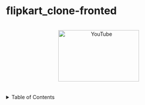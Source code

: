 # flipkart_clone-fronted

<!-- PROJECT LOGO -->
<br />
<div align="center">
  <a href="https://github.com/Techbarsha">
<!--     <img src="https://github.com/anubis-x-ranger/projectScreenshots/blob/main/netfliximg.jpg" alt="Logo" width="120" height="60"> -->
    <img src="https://assets.entrepreneur.com/content/3x2/2000/20180511063849-flipkart-logo-detail-icon.jpeg"alt="YouTube" width="220" height="140">
   
  </a>

  
</div>
<br/>
<br/>

<!-- TABLE OF CONTENTS -->
<details>
  <summary>Table of Contents</summary>
  <ol>
    <li>
      <a href="#about-the-project">About The Project</a>
      <ul>
        <li><a href="#built-with">Built With</a></li>
      </ul>
    </li>
    <li>
      <a href="#getting-started">Getting Started</a>
      <ul>
        <li><a href="#Prerequisites-and-installation">Pre-requisites & Installation</a></li>
      </ul>
    </li>
    <li><a href="#usage-and-features">Usage & Features </a></li>
    <li><a href="#acknowledgments">Acknowledgments</a></li>
  </ol>
</details>
